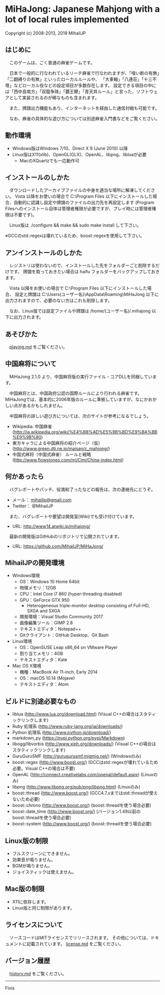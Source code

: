 MiHaJong: Japanese Mahjong with a lot of local rules implemented
================================================================
Copyright (c) 2008-2013, 2019 MihailJP


はじめに
--------
　このゲームは、ごく普通の麻雀ゲームです。

　日本で一般的に行なわれているリーチ麻雀で行なわれますが、「喰い断の有無」「二翻縛りの有無」といったローカルルールや、
「大車輪」「八連荘」「十三不塔」などローカル役などの設定項目が多数存在します。
設定できる項目の中には「西中島南方」「双龍争珠」「覇王鞭」「青天井ルール」と言った、ソフトウェアとして実装されるのが稀なものも含まれます。

　また、牌譜出力機能もあり、インターネットを経由した通信対戦も可能です。

　なお、麻雀の具体的な遊び方については別途麻雀入門書などをご覧ください。


動作環境
--------
- Windows版はWindows 7/10、Direct X 9 (June 2010) 以降
- Linux版はX11(xlib)、OpenGL(GLX)、OpenAL、libpng、libluaが必要
  - MacのXQuartzでも一応動作可


インストールのしかた
--------------------
　ダウンロードしたアーカイブファイルの中身を適当な場所に解凍してください。
Vista 以降をお使いの場合で C:\Program Files 以下にインストールした場合、自動的に認識し設定や牌譜のファイルの出力先を再設定します
(Program Filesへのインストール自体は管理者権限が必要ですが、プレイ時には管理者権限は不要です)。

　Linux版は ./configure && make && sudo make install して下さい。

※GCCのstd::regexは壊れているため、boost::regexを使用して下さい。


アンインストールのしかた
------------------------
　レジストリは使わないので、インストールした先をフォルダーごと削除するだけです。
牌譜を取っておきたい場合は haifu フォルダーをバックアップしておきます。

　Vista 以降をお使いの場合で C:\Program Files 以下にインストールした場合、
設定と牌譜は C:\Users\(ユーザー名)\AppData\Roaming\MiHaJong 以下に出力されますので、必要のない方はこれも削除します。

　なお、Linux版では設定ファイルや牌譜は /home/(ユーザー名)/.mihajong 以下に出力されます。


あそびかた
----------
　[playing.md](doc/playing.md) をご覧ください。


中国麻将について
----------------
　MiHaJong 2.1.0 より、中国麻将版の実行ファイル・コアDLLを同梱しています。

　中国麻将とは、中国政府公認の国際ルールにより行われる麻雀です。
MiHaJongでは、基本的に2006年版のルールに準拠していますが、なにかおかしい点があるかもしれません。

　中国麻将の詳しい遊び方については、次のサイトが参考になるでしょう。

* Wikipedia: 中国麻雀 (http://ja.wikipedia.org/wiki/%E4%B8%AD%E5%9B%BD%E9%BA%BB%E9%9B%80)
* 東方キャラによる中国麻将の紹介ページ（仮） (http://www.green.dti.ne.jp/maisan/c_mahjong/)
* 中国式麻将（中国式麻雀） ルールと戦略 (http://www.flowstones.com/mj/Cmj/China-index.html)


何かあったら
------------
　バグレポートやパッチ、役満和了ったなどの報告は、次の連絡先にどうぞ。
- メール： mihailjp@gmail.com
- Twitter： @MihailJP

　また、バグレポートや要望は開発室(Wiki)でも受け付けています。
- URL: http://www14.atwiki.jp/mihajong/

　最新の開発版はGitHubのリポジトリで公開されています。
- URL: https://github.com/MihailJP/MiHaJong/

MihailJPの開発環境
------------------
- Windows環境
  - OS：Windows 10 Home 64bit
  - 物理メモリ：12GB
  - CPU：Intel Core i7 860 (hyper-threading disabled)
  - GPU：GeForce GTX 950
    - Heterogeneous triple-monitor desktop consisting of Full-HD, SXGA and SXGA
  - 開発環境：Visual Studio Community 2017
  - 画像編集ツール：GIMP 2.8
  - テキストエディタ：Notepad++
  - Gitクライアント：GitHub Desktop、Git Bash
- Linux環境
  - OS：OpenSUSE Leap x86_64 on VMware Player
  - 割り当てメモリ：4GB
  - テキストエディタ：Kate
- Mac OS X環境
  - 機種：MacBook Air 11-inch, Early 2014
  - OS：macOS 10.14 (Mojave)
  - テキストエディタ：Atom

ビルドに別途必要なもの
----------------------
- liblua (http://www.lua.org/download.html) (Visual C++の場合はスタティックリンクします)
- Ruby 処理系 (http://www.ruby-lang.org/ja/downloads/)
- Python 処理系 (http://www.python.jp/download/)
- markdown_py (https://pypi.python.org/pypi/Markdown)
- libogg/libvorbis (http://www.xiph.org/downloads/) (Visual C++の場合はスタティックリンクします)
- GuruGuruSMF (http://gurugurusmf.migmig.net/) (Windowsのみ)
- boost::regex (http://www.boost.org/) (GCCはstd::regexが壊れているため必要。Visual C++の場合は不要)
- OpenAL (http://connect.creativelabs.com/openal/default.aspx) (Linuxのみ)
- libpng (http://www.libpng.org/pub/png/libpng.html) (Linuxのみ)
- boost::thread (http://www.boost.org/) (GCC4.7.xまではstd::threadが使えないため必要)
- boost::chrono (http://www.boost.org/) (boost::threadを使う場合必要)
- boost::date_time (http://www.boost.org/) (バージョン1.49以前のboost::threadを使う場合必要)
- boost::system (http://www.boost.org/) (boost::threadを使う場合必要)


Linux版の制限
-------------
- フルスクリーンにできません。
- 効果音が鳴りません。
- BGMが鳴りません。
- ジョイスティックは使えません。


Mac版の制限
-----------
- X11に依存します。
- Linux版と同じ制限があります。


ライセンスについて
------------------
　ソースコードはMITライセンスでリリースされます。
その他については、ドキュメントに記載されています。
[license.md](doc/license.md) をご覧ください。


バージョン履歴
--------------
　[history.md](doc/history.md) をご覧ください。


------------------------------------------------------------------------------

Finis

